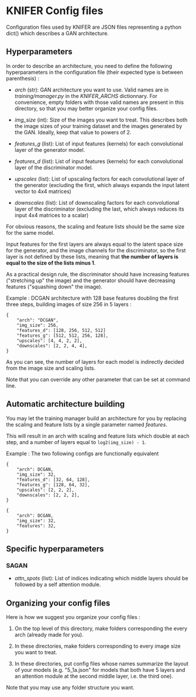 # KNIFER Config files

Configuration files used by KNIFER are JSON files representing a python dict()
which describes a GAN architecture.

## Hyperparameters

In order to describe an architecture, you need to define the following hyperparameters
in the configuration file (their expected type is between parenthesis) :

- *arch* (str): GAN architecture you want to use. Valid names are in *training/manager.py* in the *KNIFER_ARCHS* dictionnary. For convenience, empty folders with those valid names are present in this directory, so that you may better organize your config files.

- *img_size* (int): Size of the images you want to treat. This describes both the image sizes of your training dataset and the images generated by the GAN. Ideally, keep that value to powers of 2.

- *features_g* (list): List of input features (kernels) for each convolutional layer of the generator model.

- *features_d* (list): List of input features (kernels) for each convolutional layer of the discriminator model.

- *upscales* (list): List of upscaling factors for each convolutional layer of the generator (excluding the first, which always expands the input latent vector to 4x4 matrices)

- *downscales* (list): List of downscaling factors for each convolutional layer of the discriminator (excluding the last, which always reduces its input 4x4 matrices to a scalar)

For obvious reasons, the scaling and feature lists should be the same size for the same model. 

Input features for the first layers are always equal to the latent space size for the generator, and the image channels for the discriminator, so the first layer is not defined by these lists, meaning that **the number of layers is equal to the size of the lists minus 1**.

As a practical design rule, the discriminator should have increasing features ("stretching up" the image) and the generator should have decreasing features ("squashing down" the image).

Example : DCGAN architecture with 128 base features doubling the first three steps, building images of size 256 in 5 layers : 

    {
        "arch": "DCGAN",
        "img_size": 256,
        "features_d": [128, 256, 512, 512]
        "features_g": [512, 512, 256, 128],
        "upscales": [4, 4, 2, 2],
        "downscales": [2, 2, 4, 4],
    }

As you can see, the number of layers for each model is indirectly decided from the image size and scaling lists.

Note that you can override any other parameter that can be set at command line.

## Automatic architecture building

You may let the training manager build an architecture for you by replacing the scaling and feature lists by a single parameter named *features*.

This will result in an arch with scaling and feature lists which double at each step, and a number of layers equal to ```log2(img_size) - 1```.

Example : The two following configs are functionally equivalent

    {
        "arch": DCGAN,
        "img_size": 32,
        "features_d": [32, 64, 128],
        "features_g": [128, 64, 32],
        "upscales": [2, 2, 2],
        "downscales": [2, 2, 2],
    }

    {
        "arch": DCGAN,
        "img_size": 32,
        "features": 32,
    }

## Specific hyperparameters

### SAGAN

- *attn_spots* (list): List of indices indicating which middle layers should be followed by a self attention module.

## Organizing your config files

Here is how we suggest you organize your config files :

1. On the top level of this directory, make folders corresponding the every arch (already made for you).

2. In these directories, make folders corresponding to every image size you want to treat.

3. In these directories, put config files whose names summarize the layout of your models
(e.g. "5_1a.json" for models that both have 5 layers and an attention module at the second middle layer, i.e. the third one).

Note that you may use any folder structure you want.
